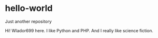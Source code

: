 # hello-world
Just another repository

Hi! Wlador699 here. I like Python and PHP.
And I really like science fiction.
